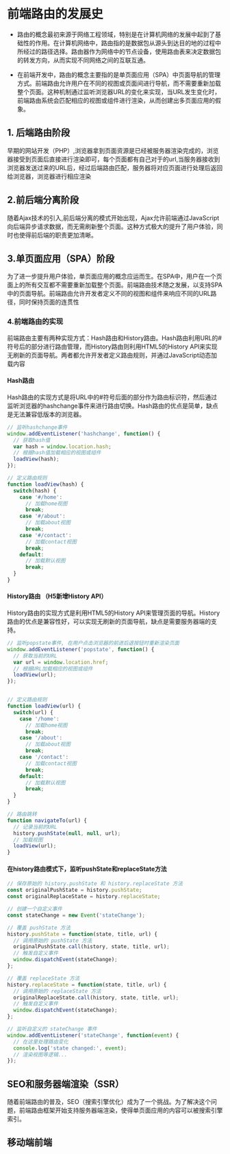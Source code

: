 # 前端路由的发展史
+ 路由的概念最初来源于网络工程领域，特别是在计算机网络的发展中起到了基础性的作用。在计算机网络中，路由指的是数据包从源头到达目的地的过程中所经过的路径选择。路由器作为网络中的节点设备，使用路由表来决定数据包的转发方向，从而实现不同网络之间的互联互通。

+ 在前端开发中，路由的概念主要指的是单页面应用（SPA）中页面导航的管理方式。前端路由允许用户在不同的视图或页面间进行导航，而不需要重新加载整个页面。这种机制通过监听浏览器URL的变化来实现，当URL发生变化时，前端路由系统会匹配相应的视图或组件进行渲染，从而创建出多页面应用的假象。

## 1. 后端路由阶段
早期的网站开发（PHP）,浏览器拿到页面资源是已经被服务器渲染完成的，浏览器接受到页面后直接进行渲染即可，每个页面都有自己对于的url,当服务器接收到浏览器发送过来的URL后，经过后端路由匹配，服务器将对应页面进行处理后返回给浏览器，浏览器进行相应渲染

## 2.前后端分离阶段
随着Ajax技术的引入,前后端分离的模式开始出现，Ajax允许前端通过JavaScript向后端异步请求数据，而无需刷新整个页面。这种方式极大的提升了用户体验，同时也使得前后端的职责更加清晰。


## 3.单页面应用（SPA）阶段
为了进一步提升用户体验，单页面应用的概念应运而生。在SPA中，用户在一个页面上的所有交互都不需要重新加载整个页面。前端路由技术随之发展，以支持SPA中的页面导航。前端路由允许开发者定义不同的视图和组件来响应不同的URL路径，同时保持页面的连贯性

### 4.前端路由的实现
前端路由主要有两种实现方式：Hash路由和History路由。Hash路由利用URL的#符号后的部分进行路由管理，而History路由则利用HTML5的History API来实现无刷新的页面导航。两者都允许开发者定义路由规则，并通过JavaScript动态加载内容

#### Hash路由
Hash路由的实现方式是将URL中的#符号后面的部分作为路由标识符，然后通过监听浏览器的hashchange事件来进行路由切换。Hash路由的优点是简单，缺点是无法兼容低版本的浏览器。

```javascript
// 监听hashchange事件
window.addEventListener('hashchange', function() {
  // 获取hash值
  var hash = window.location.hash;      
  // 根据hash值加载相应的视图或组件
  loadView(hash);
});

// 定义路由规则         
function loadView(hash) {
  switch(hash) {
    case '#/home':
      // 加载home视图
      break;
    case '#/about':
      // 加载about视图
      break;
    case '#/contact':
      // 加载contact视图
      break;
    default:
      // 加载默认视图
      break;
  }
}
```

#### History路由 （H5新增History API）       
History路由的实现方式是利用HTML5的History API来管理页面的导航。History路由的优点是兼容性好，可以实现无刷新的页面导航，缺点是需要服务器端的支持。

```javascript
// 监听popstate事件, 在用户点击浏览器的前进后退按钮时重新渲染页面
window.addEventListener('popstate', function() {
  // 获取当前的URL
  var url = window.location.href;
  // 根据URL加载相应的视图或组件
  loadView(url);
});


// 定义路由规则
function loadView(url) {
  switch(url) {
    case '/home':
      // 加载home视图
      break;
    case '/about':
      // 加载about视图
      break;
    case '/contact':
      // 加载contact视图
      break;
    default:
      // 加载默认视图
      break;
  }
}

// 路由跳转
function navigateTo(url) {
  // 记录当前的URL
  history.pushState(null, null, url);
  // 加载视图
  loadView(url);
}
```
#### 在history路由模式下，监听pushState和replaceState方法
```javascript
// 保存原始的 history.pushState 和 history.replaceState 方法
const originalPushState = history.pushState;
const originalReplaceState = history.replaceState;

// 创建一个自定义事件
const stateChange = new Event('stateChange');

// 覆盖 pushState 方法
history.pushState = function(state, title, url) {
  // 调用原始的 pushState 方法
  originalPushState.call(history, state, title, url);
  // 触发自定义事件
  window.dispatchEvent(stateChange);
};

// 覆盖 replaceState 方法
history.replaceState = function(state, title, url) {
  // 调用原始的 replaceState 方法
  originalReplaceState.call(history, state, title, url);
  // 触发自定义事件
  window.dispatchEvent(stateChange);
};

// 监听自定义的 stateChange 事件
window.addEventListener('stateChange', function(event) {
  // 在这里处理路由变化
  console.log('state changed:', event);
  // 渲染视图等逻辑...
});
```
## SEO和服务器端渲染（SSR）
随着前端路由的普及，SEO（搜索引擎优化）成为了一个挑战。为了解决这个问题，前端路由框架开始支持服务器端渲染，使得单页面应用的内容可以被搜索引擎索引。

## 移动端前端
